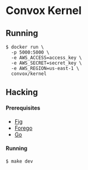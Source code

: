# Convox Kernel

## Running

    $ docker run \
      -p 5000:5000 \
      -e AWS_ACCESS=access_key \
      -e AWS_SECRET=secret_key \
      -e AWS_REGION=us-east-1 \
      convox/kernel

## Hacking

#### Prerequisites

* [Fig](http://www.fig.sh/install.html)
* [Forego](https://github.com/ddollar/forego)
* [Go](https://golang.org/doc/install)

#### Running

```
$ make dev
```
